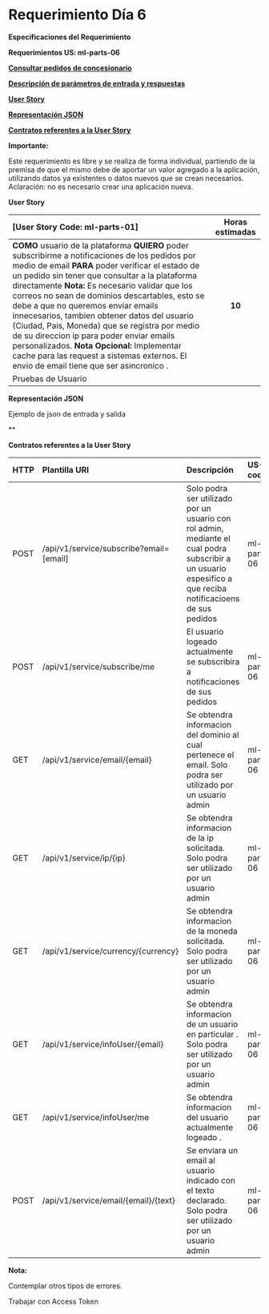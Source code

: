 # **Requerimiento Día 6**
**Especificaciones del Requerimiento**

**Requerimientos US: ml-parts-06**

[**Consultar pedidos de concesionario**](#_heading=h.2s8eyo1)

[**Descripción de parámetros de entrada y respuestas**](#_heading=h.gjdgxs)[](#_heading=h.gjdgxs)

[**User Story**](#_heading=h.3dy6vkm)[](#_heading=h.3dy6vkm)

[**Representación JSON**](#_heading=h.1t3h5sf)[](#_heading=h.1t3h5sf)

[**Contratos referentes a la User Story**](#_heading=h.4d34og8)[](#_heading=h.4d34og8)

**Importante:** 

Este requerimiento es libre y se realiza de forma individual, partiendo de la premisa de que el mismo debe de aportar un valor agregado a la aplicación, utilizando datos ya existentes o datos nuevos que se crean necesarios. Aclaración: no es necesario crear una aplicación nueva.


















**User Story**


 **[User Story Code: ml-parts-01]**|Horas estimadas|
| :- | :-: |
|**COMO** usuario de la plataforma **QUIERO** poder subscribirme a notificaciones de los pedidos por medio de email **PARA** poder verificar el estado de un pedido sin tener que consultar a la plataforma directamente **Nota:** Es necesario validar que los correos no sean de dominios descartables, esto se debe a que no queremos enviar emails innecesarios, tambien obtener datos del usuario (Ciudad, Pais, Moneda) que se registra por medio de su direccion ip para poder enviar emails personalizados.  **Nota Opcional:** Implementar cache para las request a sistemas externos. El envio de email tiene que ser asincronico . |**10**|
Pruebas de Usuario|

**Representación JSON**


Ejemplo de json de entrada y salida


**

**Contratos referentes a la User Story**


|HTTP|Plantilla URI|Descripción|US-code|
| :- | :- | :- | :- |
|POST|/api/v1/service/subscribe?email=[email]|Solo podra ser utilizado por un usuario con rol admin, mediante el cual podra subscribir a un usuario espesifico a que reciba notificacioens de sus pedidos |ml-parts-06|
|POST|/api/v1/service/subscribe/me|El usuario logeado actualmente se subscribira a notificaciones de sus pedidos |ml-parts-06|
|GET|/api/v1/service/email/{email}|Se obtendra informacion del dominio al cual pertenece el email. Solo podra ser utilizado por un usuario admin |ml-parts-06|
|GET|/api/v1/service/ip/{ip}|Se obtendra informacion de la ip solicitada. Solo podra ser utilizado por un usuario admin |ml-parts-06|
|GET|/api/v1/service/currency/{currency}|Se obtendra informacion de la moneda solicitada. Solo podra ser utilizado por un usuario admin |ml-parts-06|
|GET|/api/v1/service/infoUser/{email}|Se obtendra informacion de un usuario en particular . Solo podra ser utilizado por un usuario admin |ml-parts-06|
|GET|/api/v1/service/infoUser/me|Se obtendra informacion del usuario actualmente logeado . |ml-parts-06|
|POST|/api/v1/service/email/{email}/{text}|Se enviara un email al usuario indicado con el texto declarado. Solo podra ser utilizado por un usuario admin |ml-parts-06|


**Nota:** 

Contemplar otros tipos de errores. 

Trabajar con Access Token 


